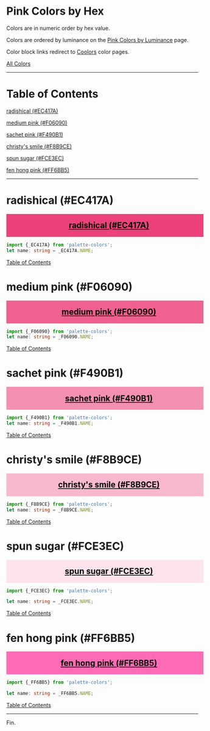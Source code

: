 <style>
  div.color-block {
    text-align: center;
  }

  .color-block {
    width: 100%;
    margin: 0;
    padding: 0.5em;
  }

  .black-pass {
    color: black;
  }

  .white-pass {
    color: white;
  }
</style>

# Pink Colors by Hex

Colors are in numeric order by hex value.

Colors are ordered by luminance on the [Pink Colors by Luminance](./pink-colors-by-luminance) page.

Color block links redirect to
<a href="https://coolors.co/" target="_blank" rel="noopener noreferrer">Coolors</a> color pages.

[All Colors](./all-colors.md)

----

# Table of Contents

[radishical (#EC417A)](#radishical-ec417a)

[medium pink (#F06090)](#medium-pink-f06090)

[sachet pink (#F490B1)](#sachet-pink-f490b1)

[christy's smile (#F8B9CE)](#christys-smile-f8b9ce)

[spun sugar (#FCE3EC)](#spun-sugar-fce3ec)

[fen hong pink (#FF6BB5)](#fen-hong-pink-ff6bb5)

----

# radishical (#EC417A)

<div class="color-block" style="background: #EC417A;">
  <a href="https://coolors.co/ec417a" target="_blank" rel="noopener noreferrer">
    <h2 class="color-block black-pass">radishical (#EC417A)</h2>
  </a>
</div>

```typescript
import {_EC417A} from 'palette-colors';
let name: string = _EC417A.NAME;
```

[Table of Contents](#table-of-contents)

# medium pink (#F06090)

<div class="color-block" style="background: #F06090;">
  <a href="https://coolors.co/f06090" target="_blank" rel="noopener noreferrer">
    <h2 class="color-block black-pass">medium pink (#F06090)</h2>
  </a>
</div>

```typescript
import {_F06090} from 'palette-colors';
let name: string = _F06090.NAME;
```

[Table of Contents](#table-of-contents)

# sachet pink (#F490B1)

<div class="color-block" style="background: #F490B1;">
  <a href="https://coolors.co/f490b1" target="_blank" rel="noopener noreferrer">
    <h2 class="color-block black-pass">sachet pink (#F490B1)</h2>
  </a>
</div>

```typescript
import {_F490B1} from 'palette-colors';
let name: string = _F490B1.NAME;
```

[Table of Contents](#table-of-contents)

# christy's smile (#F8B9CE)

<div class="color-block" style="background: #F8B9CE;">
  <a href="https://coolors.co/f8b9ce" target="_blank" rel="noopener noreferrer">
    <h2 class="color-block black-pass">christy's smile (#F8B9CE)</h2>
  </a>
</div>

```typescript
import {_F8B9CE} from 'palette-colors';
let name: string = _F8B9CE.NAME;
```

[Table of Contents](#table-of-contents)

# spun sugar (#FCE3EC)

<div class="color-block" style="background: #FCE3EC;">
  <a href="https://coolors.co/fce3ec" target="_blank" rel="noopener noreferrer">
    <h2 class="color-block black-pass">spun sugar (#FCE3EC)</h2>
  </a>
</div>

````typescript
import {_FCE3EC} from 'palette-colors';

let name: string = _FCE3EC.NAME;
````

[Table of Contents](#table-of-contents)

# fen hong pink (#FF6BB5)

<div class="color-block" style="background: #FF6BB5;">
  <a href="https://coolors.co/ff6bb5" target="_blank" rel="noopener noreferrer">
    <h2 class="color-block black-pass">fen hong pink (#FF6BB5)</h2>
  </a>
</div>

````typescript
import {_FF6BB5} from 'palette-colors';

let name: string = _FF6BB5.NAME;
````

[Table of Contents](#table-of-contents)

----

Fin.
